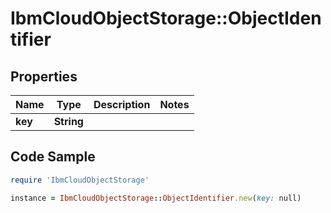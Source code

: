 # IbmCloudObjectStorage::ObjectIdentifier

## Properties

Name | Type | Description | Notes
------------ | ------------- | ------------- | -------------
**key** | **String** |  | 

## Code Sample

```ruby
require 'IbmCloudObjectStorage'

instance = IbmCloudObjectStorage::ObjectIdentifier.new(key: null)
```


